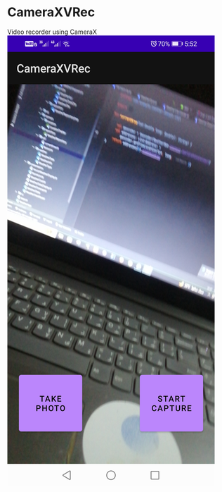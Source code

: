 # CameraXVRec
Video recorder using CameraX
![Home](https://github.com/CsAhmed2020/CameraXVRec/blob/master/app/src/main/res/drawable/home.jpg)
